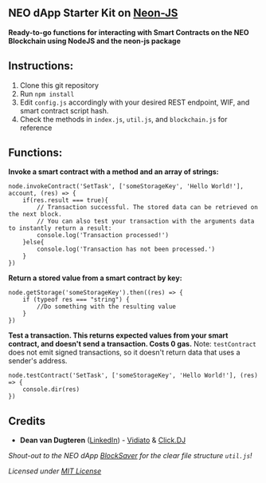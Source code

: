 NEO dApp Starter Kit on [Neon-JS](https://github.com/CityOfZion/neon-js)
---

**Ready-to-go functions for interacting with Smart Contracts on the NEO Blockchain using NodeJS and the neon-js package**

## Instructions:

1. Clone this git repository
2. Run `npm install`
3. Edit `config.js` accordingly with your desired REST endpoint, WIF, and smart contract script hash.
4. Check the methods in `index.js`, `util.js`, and `blockchain.js` for reference

## Functions:

**Invoke a smart contract with a method and an array of strings:**
```ecmascript 6
node.invokeContract('SetTask', ['someStorageKey', 'Hello World!'], account, (res) => {
    if(res.result === true){
        // Transaction successful. The stored data can be retrieved on the next block.
        // You can also test your transaction with the arguments data to instantly return a result:
        console.log('Transaction processed!')
    }else{
        console.log('Transaction has not been processed.')
    }
})
```

**Return a stored value from a smart contract by key:**
```ecmascript 6
node.getStorage('someStorageKey').then((res) => {
    if (typeof res === "string") {
        //Do something with the resulting value
    }
})
```

**Test a transaction. This returns expected values from your smart contract, and doesn't send a transaction. Costs 0 gas.**
Note: `testContract` does not emit signed transactions, so it doesn't return data that uses a sender's address.
```ecmascript 6
node.testContract('SetTask', ['someStorageKey', 'Hello World!'], (res) => {
    console.dir(res)
})
```

## Credits

* **Dean van Dugteren** ([LinkedIn](https://www.linkedin.com/in/deanpress/)) - [Vidiato](https://vidiato.com) & [Click.DJ](https://click.dj)

*Shout-out to the NEO dApp [BlockSaver](https://github.com/BlockSaver/backend) for the clear file structure `util.js`!*

*Licensed under [MIT License](License)*
